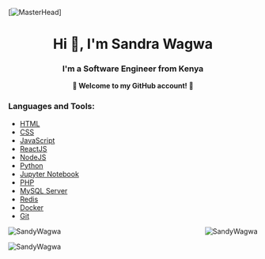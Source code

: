 [![MasterHead](https://webitexperts.com/images/banner1_1.gif)]
<h1 align="center">Hi 👋, I'm Sandra Wagwa</h1>
<h3 align="center">I'm a Software Engineer from Kenya</h3>

<p align="center">
  <b>🌟 Welcome to my GitHub account! 🌟</b>
</p>

<h3 align="left">Languages and Tools:</h3>
<ul align="left">
  <li><a href="https://developer.mozilla.org/en-US/docs/Web/HTML" target="_blank" rel="noreferrer">HTML</a></li>
  <li><a href="https://developer.mozilla.org/en-US/docs/Web/CSS" target="_blank" rel="noreferrer">CSS</a></li>
  <li><a href="https://developer.mozilla.org/en-US/docs/Web/JavaScript" target="_blank" rel="noreferrer">JavaScript</a></li>
  <li><a href="https://react.dev/" target="_blank" rel="noreferrer">ReactJS</a></li>
  <li><a href="https://nodejs.org/" target="_blank" rel="noreferrer">NodeJS</a></li>
  <li><a href="https://www.python.org/" target="_blank" rel="noreferrer">Python</a></li>
  <li><a href="https://jupyter.org/" target="_blank" rel="noreferrer">Jupyter Notebook</a></li>
  <li><a href="https://www.php.net/" target="_blank" rel="noreferrer">PHP</a></li>
  <li><a href="https://www.mysql.com/" target="_blank" rel="noreferrer">MySQL Server</a></li>
  <li><a href="https://redis.io/" target="_blank" rel="noreferrer">Redis</a></li>
  <li><a href="https://www.docker.com/" target="_blank" rel="noreferrer">Docker</a></li>
  <li><a href="https://git-scm.com/" target="_blank" rel="noreferrer">Git</a></li>
</ul>
<div style="display: flex; justify-content: space-between; flex-wrap: wrap;">
  <img src="https://github-readme-stats.vercel.app/api/top-langs?username=SandyWagwa&show_icons=true&locale=en&layout=compact" alt="SandyWagwa" />
  <img src="https://github-readme-stats.vercel.app/api?username=SandyWagwa&show_icons=true&locale=en" alt="SandyWagwa" />
</div>

<p><img align="center" src="https://github-readme-streak-stats.herokuapp.com/?user=SandyWagwa&" alt="SandyWagwa" /></p>

